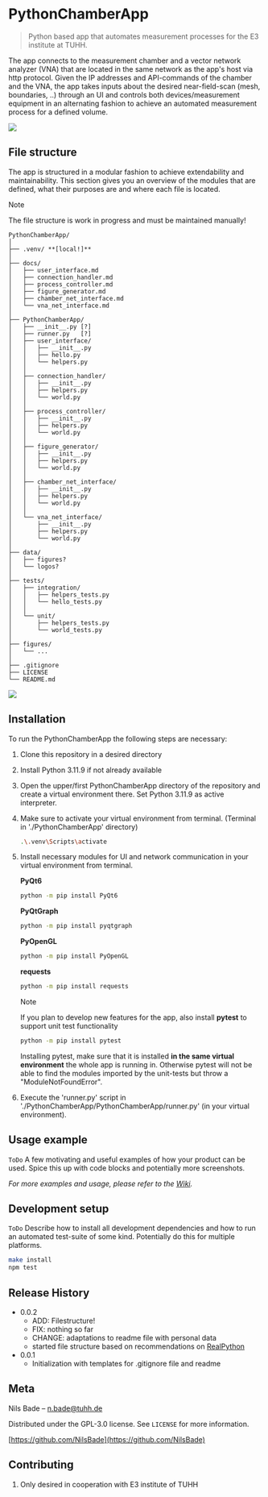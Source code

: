 # PythonChamberApp
> Python based app that automates measurement processes for the E3 institute at TUHH.

The app connects to the measurement chamber and a vector network analyzer (VNA) that are located in the same network as the app's host via http protocol.
Given the IP addresses and API-commands of the chamber and the VNA, the app takes inputs about the desired near-field-scan (mesh, boundaries, ..) through an UI
and controls both devices/measurement equipment in an alternating fashion to achieve an automated measurement process for a defined volume.

![](figures/header.png)

## File structure
The app is structured in a modular fashion to achieve extendability and maintainability.
This section gives you an overview of the modules that are defined, what their purposes are and where each file is located.
> [!NOTE]
> The file structure is work in progress and  must be maintained manually!

```
PythonChamberApp/
│
├── .venv/ **[local!]**
│
├── docs/
│   ├── user_interface.md
│   ├── connection_handler.md
│   ├── process_controller.md
│   ├── figure_generator.md
│   ├── chamber_net_interface.md
│   └── vna_net_interface.md
│
├── PythonChamberApp/
│   ├── __init__.py	[?]
│   ├── runner.py	[?]
│   ├── user_interface/
│   │   ├── __init__.py
│   │   ├── hello.py
│   │   └── helpers.py
│   │
│   ├── connection_handler/
│   │   ├── __init__.py
│   │   ├── helpers.py
│   │   └── world.py
│   │
│   ├── process_controller/
│   │	├── __init__.py
│   │   ├── helpers.py
│   │   └── world.py
│   │
│   ├── figure_generator/
│   │	├── __init__.py
│   │   ├── helpers.py
│   │   └── world.py
│   │
│   ├── chamber_net_interface/
│   │	├── __init__.py
│   │   ├── helpers.py
│   │   └── world.py
│   │
│   └── vna_net_interface/
│    	├── __init__.py
│       ├── helpers.py
│       └── world.py
│
├── data/
│   ├── figures?
│   └── logos?
│
├── tests/
│   ├── integration/
│   │   ├── helpers_tests.py
│   │   └── hello_tests.py
│   │
│   └── unit/
│       ├── helpers_tests.py
│       └── world_tests.py
│
├── figures/
│   └── ...
│
├── .gitignore
├── LICENSE
└── README.md
```

![](figures/SoftwareStructure.png)

## Installation
To run the PythonChamberApp the following steps are necessary:

1. Clone this repository in a desired directory
2. Install Python 3.11.9 if not already available
3. Open the upper/first PythonChamberApp directory of the repository and create a virtual environment there. Set Python 3.11.9 as active interpreter.
4. Make sure to activate your virtual environment from terminal. (Terminal in './PythonChamberApp' directory)
    ```sh
    .\.venv\Scripts\activate
    ```
5. Install necessary modules for UI and network communication in your virtual environment from terminal.

    **PyQt6**
    ```sh
    python -m pip install PyQt6
    ```
   **PyQtGraph**
    ```sh
    python -m pip install pyqtgraph
    ```
   **PyOpenGL**
    ```sh
    python -m pip install PyOpenGL
    ```
   **requests**
    ```sh
    python -m pip install requests
    ```
    > [!NOTE]
    > If you plan to develop new features for the app, also install **pytest** to support unit test functionality
    >   ```sh
    >   python -m pip install pytest
    >   ```
    > Installing pytest, make sure that it is installed **in the same virtual environment** the whole app is running in.
    > Otherwise pytest will not be able to find the modules imported by the unit-tests but throw a "ModuleNotFoundError".
    
6. Execute the 'runner.py' script in './PythonChamberApp/PythonChamberApp/runner.py' (in your virtual environment).

## Usage example

``ToDo``
A few motivating and useful examples of how your product can be used. Spice this up with code blocks and potentially more screenshots.

_For more examples and usage, please refer to the [Wiki][wiki]._

## Development setup

``ToDo``
Describe how to install all development dependencies and how to run an automated test-suite of some kind. Potentially do this for multiple platforms.

```sh
make install
npm test
```

## Release History

* 0.0.2
    * ADD: Filestructure!
    * FIX: nothing so far
    * CHANGE: adaptations to readme file with personal data
    * started file structure based on recommendations on [RealPython](https://realpython.com/python-application-layouts/#application-with-internal-packages)
* 0.0.1
    * Initialization with templates for .gitignore file and readme

## Meta

Nils Bade – n.bade@tuhh.de

Distributed under the GPL-3.0 license. See ``LICENSE`` for more information.

[https://github.com/NilsBade](https://github.com/NilsBade)

## Contributing

1. Only desired in cooperation with E3 institute of TUHH

<!-- Markdown link & img dfn's -->
[travis-image]: https://img.shields.io/travis/dbader/node-datadog-metrics/master.svg?style=flat-square
[travis-url]: https://travis-ci.org/dbader/node-datadog-metrics
[wiki]: https://github.com/yourname/yourproject/wiki